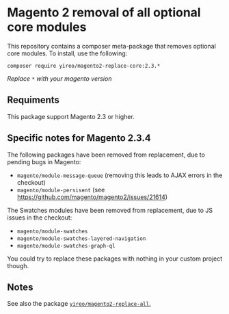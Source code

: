 # Magento 2 removal of all optional core modules
This repository contains a composer meta-package that removes optional core modules. To install, use the following:

    composer require yireo/magento2-replace-core:2.3.*

_Replace `*` with your magento version_

## Requiments

This package support Magento 2.3 or higher.

## Specific notes for Magento 2.3.4
The following packages have been removed from replacement, due to pending bugs in Magento:

- `magento/module-message-queue` (removing this leads to AJAX errors in the checkout)
- `magento/module-persisent` (see https://github.com/magento/magento2/issues/21614)

The Swatches modules have been removed from replacement, due to JS issues in the checkout:

- `magento/module-swatches`
- `magento/module-swatches-layered-navigation`
- `magento/module-swatches-graph-ql`

You could try to replace these packages with nothing in your custom project though.

## Notes

See also the package [`yireo/magento2-replace-all`.](https://github.com/yireo/magento2-replace-all)
